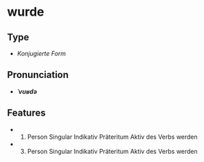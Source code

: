 # wurde
## Type
- _Konjugierte Form_
## Pronunciation
- **_ˈvʊʁdə_**
## Features
- 1. Person Singular Indikativ Präteritum Aktiv des Verbs werden
- 3. Person Singular Indikativ Präteritum Aktiv des Verbs werden
